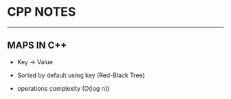 # CPP NOTES
---


## MAPS IN C++

- Key -> Value

- Sorted by default using key (Red-Black Tree)

- operations complexity (O(log n))
